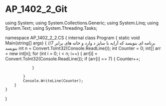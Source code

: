 # AP_1402_2_Git
using System;
using System.Collections.Generic;
using System.Linq;
using System.Text;
using System.Threading.Tasks;

namespace AP_1402_2_2.CS
{
    internal class Program
    {
        static void Main(string[] args)
        {
            //برنامه ای بنویسد که آرایه با سایز د وارد و خانه های برابر 7 بنویسد
            int n = Convert.ToInt32(Console.ReadLine());
            int Counter = 0;
            int[] arr = new int[n];
            for (int i = 0; i < n; i++)
            {
                arr[i] = Convert.ToInt32(Console.ReadLine());
                if (arr[i] == 7)
                {
                    Counter++;

                }

            }
            Console.WriteLine(Counter);
        }
    }
}
